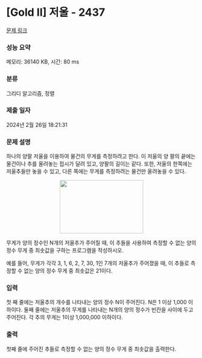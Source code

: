 # [Gold II] 저울 - 2437 

[문제 링크](https://www.acmicpc.net/problem/2437) 

### 성능 요약

메모리: 36140 KB, 시간: 80 ms

### 분류

그리디 알고리즘, 정렬

### 제출 일자

2024년 2월 26일 18:21:31

### 문제 설명

<p>하나의 양팔 저울을 이용하여 물건의 무게를 측정하려고 한다. 이 저울의 양 팔의 끝에는 물건이나 추를 올려놓는 접시가 달려 있고, 양팔의 길이는 같다. 또한, 저울의 한쪽에는 저울추들만 놓을 수 있고, 다른 쪽에는 무게를 측정하려는 물건만 올려놓을 수 있다.</p>

<p style="text-align: center;"><img alt="" src="https://upload.acmicpc.net/7d2a2428-a1b0-47f5-9f53-fecd714d1b1b/-/preview/" style="width: 221px; height: 141px;"></p>

<p>무게가 양의 정수인 N개의 저울추가 주어질 때, 이 추들을 사용하여 측정할 수 없는 양의 정수 무게 중 최솟값을 구하는 프로그램을 작성하시오.</p>

<p>예를 들어, 무게가 각각 3, 1, 6, 2, 7, 30, 1인 7개의 저울추가 주어졌을 때, 이 추들로 측정할 수 없는 양의 정수 무게 중 최솟값은 21이다. </p>

### 입력 

 <p>첫 째 줄에는 저울추의 개수를 나타내는 양의 정수 N이 주어진다. N은 1 이상 1,000 이하이다. 둘째 줄에는 저울추의 무게를 나타내는 N개의 양의 정수가 빈칸을 사이에 두고 주어진다. 각 추의 무게는 1이상 1,000,000 이하이다.</p>

### 출력 

 <p>첫째 줄에 주어진 추들로 측정할 수 없는 양의 정수 무게 중 최솟값을 출력한다.</p>

